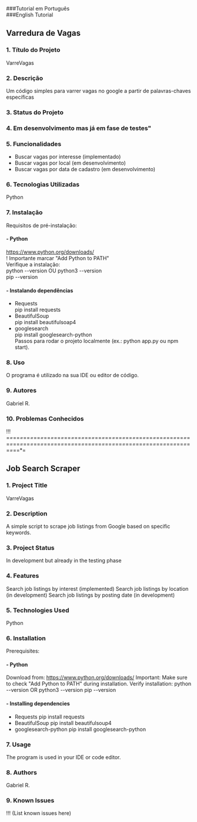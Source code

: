 ###Tutorial em Português  
###English Tutorial

## Varredura de Vagas

### 1. Título do Projeto
VarreVagas
### 2. Descrição
Um código simples para varrer vagas no google a partir de palavras-chaves específicas
### 3. Status do Projeto
### 4. Em desenvolvimento mas já em fase de testes"
### 5. Funcionalidades
- Buscar vagas por interesse (implementado)
- Buscar vagas por local (em desenvolvimento)
- Buscar vagas por data de cadastro (em desenvolvimento)
### 6. Tecnologias Utilizadas
Python
### 7. Instalação
  Requisitos de pré-instalação:
#### - Python
  https://www.python.org/downloads/  
  ! Importante marcar "Add Python to PATH"  
  Verifique a instalação:  
  python --version OU python3 --version  
  pip --version
#### - Instalando dependências
- Requests  
  pip install requests  
- BeautifulSoup  
  pip install beautifulsoap4  
- googlesearch  
pip install googlesearch-python  
Passos para rodar o projeto localmente (ex.: python app.py ou npm start).
### 8. Uso
O programa é utilizado na sua IDE ou editor de código.
### 9. Autores
Gabriel R.
### 10. Problemas Conhecidos
!!!
=*=*==*=*==*=*==*=*==*=*==*=*==*=*==*=*==*=*==*=*==*=*==*=*==*=*==*=*==*=*==*=*==*=*==*=*==*=*==*=*==*=*==*=*==*=*==*=*==*=*==*=*==*=*==*=*==*=*==*=*==*=*==*=*==*=*==*=*==*=*==*=*==*=*==*=
## Job Search Scraper
### 1. Project Title
VarreVagas
### 2. Description
A simple script to scrape job listings from Google based on specific keywords.
### 3. Project Status
In development but already in the testing phase
### 4. Features
Search job listings by interest (implemented)
Search job listings by location (in development)
Search job listings by posting date (in development)
### 5. Technologies Used
Python
### 6. Installation
Prerequisites:
#### - Python
Download from: https://www.python.org/downloads/
Important: Make sure to check "Add Python to PATH" during installation.
Verify installation:
python --version OR python3 --version
pip --version
#### - Installing dependencies
- Requests
pip install requests
- BeautifulSoup
pip install beautifulsoup4
- googlesearch-python
pip install googlesearch-python

### 7. Usage
The program is used in your IDE or code editor.

### 8. Authors
Gabriel R.

### 9. Known Issues
!!! (List known issues here)
